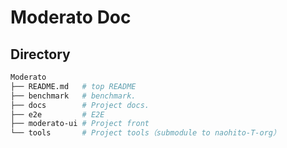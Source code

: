 # Moderato Doc


## Directory 

```sh
Moderato
├── README.md   # top README
├── benchmark   # benchmark.
├── docs        # Project docs.
├── e2e         # E2E 
├── moderato-ui # Project front
└── tools       # Project tools（submodule to naohito-T-org）
```